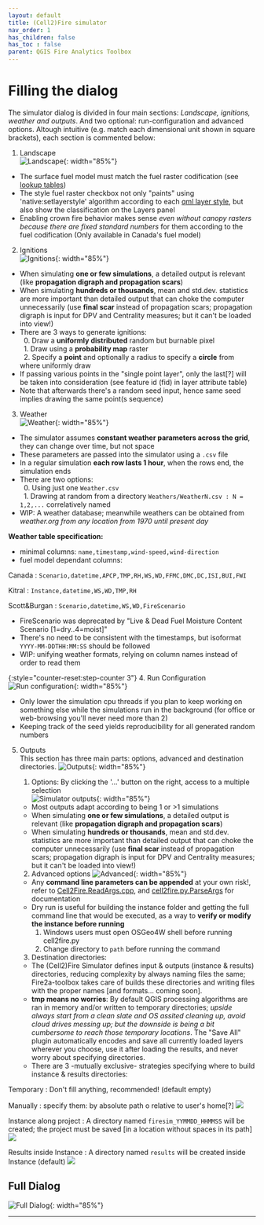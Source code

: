 ```yaml
---
layout: default
title: (Cell2)Fire simulator
nav_order: 1
has_children: false
has_toc : false
parent: QGIS Fire Analytics Toolbox
---
```

# Filling the dialog
The simulator dialog is divided in four main sections: *Landscape, ignitions, weather and outputs*. And two optional: run-configuration and advanced options.
Altough intuitive (e.g. match each dimensional unit shown in square brackets), each section is commented below:

1. Landscape  
![Landscape](/assets/algo_sim-landscape.png){: width="85%"}
* The surface fuel model must match the fuel raster codification (see [lookup tables])
* The style fuel raster checkbox not only "paints" using 'native:setlayerstyle' algorithm according to each [qml layer style], but also show the classification on the Layers panel
* Enabling crown fire behavior makes sense *even without canopy rasters because there are fixed standard numbers* for them according to the fuel codification (Only available in Canada's fuel model)

2. Ignitions  
![Ignitions](/assets/algo_sim-ignition.png){: width="85%"}
* When simulating **one or few simulations**, a detailed output is relevant (like **propagation digraph and propagation scars**)
* When simulating **hundreds or thousands**, mean and std.dev. statistics are more important than detailed output that can choke the computer unnecessarily (use **final scar** instead of propagation scars; propagation digraph is input for DPV and Centrality measures; but it can't be loaded into view!)
* There are 3 ways to generate ignitions:  
&nbsp; 0. Draw a **uniformly distributed** random but burnable pixel  
&nbsp; 1. Draw using a **probability map** raster  
&nbsp; 2. Specify a **point** and optionally a radius to specify a **circle** from where uniformly draw  
* If passing various points in the "single point layer", only the last[?] will be taken into consideration (see feature id (fid) in layer attribute table)
* Note that afterwards there's a random seed input, hence same seed implies drawing the same point(s sequence)

3. Weather  
![Weather](/assets/algo_sim-weather.png){: width="85%"}
* The simulator assumes **constant weather parameters across the grid**, they can change over time, but not space
* These parameters are passed into the simulator using a `.csv` file
* In a regular simulation **each row lasts 1 hour**, when the rows end, the simulation ends
* There are two options:  
&nbsp; 0. Using just one `Weather.csv`  
&nbsp; 1. Drawing at random from a directory `Weathers/WeatherN.csv : N = 1,2,...` correlatively named 
* WIP: A weather database; meanwhile weathers can be obtained from *weather.org from any location from 1970 until present day*  

**Weather table specification:**
* minimal columns: `name,timestamp,wind-speed,wind-direction`
* fuel model dependant columns:

Canada
: `Scenario,datetime,APCP,TMP,RH,WS,WD,FFMC,DMC,DC,ISI,BUI,FWI`  

Kitral
: `Instance,datetime,WS,WD,TMP,RH`  

Scott&Burgan
: `Scenario,datetime,WS,WD,FireScenario`  

* FireScenario was deprecated by "Live & Dead Fuel Moisture Content Scenario [1=dry..4=moist]"
* There's no need to be consistent with the timestamps, but isoformat `YYYY-MM-DDTHH:MM:SS` should be followed
* WIP: unifying weather formats, relying on column names instead of order to read them

{:style="counter-reset:step-counter 3"}
4. Run Configuration  
![Run configuration](/assets/algo_sim-run-config.png){: width="85%"}
* Only lower the simulation cpu threads if you plan to keep working on something else while the simulations run in the background (for office or web-browsing you'll never need more than 2)  
* Keeping track of the seed yields reproducibility for all generated random numbers  

5. Outputs   
This section has three main parts: options, advanced and destination directories.
![Outputs](/assets/algo_sim-outputs-closedadvanced.png){: width="85%"}  

    1. Options: By clicking the '...' button on the right, access to a multiple selection  
    ![Simulator outputs](/assets/algo_sim-options.png){: width="85%"}  
    * Most outputs adapt according to being 1 or >1 simulations
    * When simulating **one or few simulations**, a detailed output is relevant (like **propagation digraph and propagation scars**)
    * When simulating **hundreds or thousands**, mean and std.dev. statistics are more important than detailed output that can choke the computer unnecessarily (use **final scar** instead of propagation scars; propagation digraph is input for DPV and Centrality measures; but it can't be loaded into view!)

    2. Advanced options
    ![Advanced](/assets/algo_sim-advanced.png){: width="85%"}
    * Any **command line parameters can be appended** at your own risk!, refer to [Cell2Fire.ReadArgs.cpp](https://github.com/fire2a/C2F-W/blob/main/Cell2FireC/ReadArgs.cpp#L40), and [cell2fire.py.ParseArgs](https://github.com/fire2a/C2F-W/blob/main/Cell2FireC/cell2fire.py#L19) for documentation
    * Dry run is useful for building the instance folder and getting the full command line that would be executed, as a way to **verify or modify the instance before running**
        1. Windows users must open OSGeo4W shell before running cell2fire.py
        2. Change directory to `path` before running the command

    3. Destination directories: 
    * The (Cell2)Fire Simulator defines input & outputs (instance & results) directories, reducing complexity by always naming files the same; Fire2a-toolbox takes care of builds these directories and writing files with the proper names [and formats... coming soon]. 
    * **tmp means no worries**: By default QGIS processing algorithms are ran in memory and/or written to temporary directories; *upside always start from a clean slate and OS assited cleaning up, avoid cloud drives messing up; but the downside is being a bit cumbersome to reach those temporary locations*. The "Save All" plugin automatically encodes and save all currently loaded layers wherever you choose, use it after loading the results, and never worry about specifying directories.
    * There are 3 -mutually exclusive- strategies specifying where to build instance & results directories:

Temporary
: Don't fill anything, recommended! (default empty)

Manually
: specify them: by absolute path o relative to user's home[?]
![](/assets/algo_sim-output-instance-results-input.png)

Instance along project
: A directory named `firesim_YYMMDD_HHMMSS` will be created; the project must be saved [in a location without spaces in its path]
![](/assets/algo_sim-output-instance-checkbox.png)

Results inside Instance
: A directory named `results` will be created inside Instance (default)
![](/assets/algo_sim-output-results-checkbox.png)


## Full Dialog 
![Full Dialog](/assets/algo_sim-dialog.png){: width="85%"}

       
---
[lookup tables]: https://github.com/fire2a/fire-analytics-qgis-processing-toolbox-plugin/tree/main/fireanalyticstoolbox/simulator
[qml layer style]: https://github.com/fire2a/fire-analytics-qgis-processing-toolbox-plugin/tree/main/fireanalyticstoolbox/simulator
